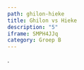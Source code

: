 ```yaml
---
path: ghilon-hieke
title: Ghilon vs Hieke
description: "5"
iframe: SMPH4JJq
category: Groep B
---
```

.